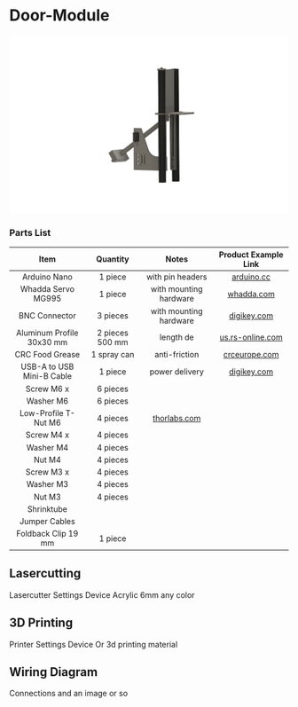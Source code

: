 # Door-Module
<p align="center">
  <img src="./images/Door-Module.png" width="800">
</p>




### Parts List

| Item | Quantity | Notes | Product Example Link |
| :---: | :---: | :---: | :---: |
| Arduino Nano | 1 piece | with pin headers | [arduino.cc](https://store-usa.arduino.cc/products/arduino-nano?selectedStore=us) |
| Whadda Servo MG995 | 1 piece | with mounting hardware | [whadda.com](https://whadda.com/product/servo-mg995-wpm603/) |
| BNC Connector | 3 pieces | with mounting hardware | [digikey.com](https://www.digikey.de/de/products/detail/amphenol-rf/31-221-RFX/100648) |
| Aluminum Profile 30x30 mm | 2 pieces 500 mm | length de | [us.rs-online.com](https://us.rs-online.com/product/bosch-rexroth-assembly-technology/3842990720-1000mm/73548689/) |
| CRC Food Grease | 1 spray can | anti-friction | [crceurope.com](http://www.crceurope.com/crc/CRCproductdetail.csp?division=industry&product=FG) |
| USB-A to USB Mini-B Cable | 1 piece | power delivery | [digikey.com](https://www.digikey.de/en/products/detail/qualtek/3021003-03/1531289) |
| Screw M6 x  | 6 pieces |  |
| Washer M6 | 6 pieces |  |
| Low-Profile T-Nut M6 | 4 pieces | [thorlabs.com](https://www.thorlabs.de/thorproduct.cfm?partnumber=XE25T3/M) |
| Screw M4 x | 4 pieces |  |  |
| Washer M4 | 4 pieces |  |  |
| Nut M4 | 4 pieces |  |  |
| Screw M3 x | 4 pieces |  |  |
| Washer M3 | 4 pieces |  |  |
| Nut M3 | 4 pieces |  |  |
| Shrinktube |  |  |  |
| Jumper Cables |  |  |  |
| Foldback Clip 19 mm | 1 piece |  |  |





Lasercutting
--------------------
Lasercutter Settings
Device
Acrylic 6mm any color



3D Printing
--------------------
Printer Settings
Device
Or 3d printing material


Wiring Diagram
--------------------
Connections and an image or so


